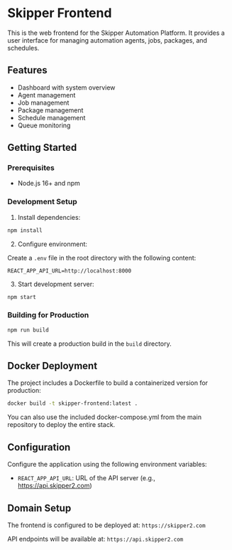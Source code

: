 # Skipper Frontend

This is the web frontend for the Skipper Automation Platform. It provides a user interface for managing automation agents, jobs, packages, and schedules.

## Features

- Dashboard with system overview
- Agent management
- Job management
- Package management
- Schedule management
- Queue monitoring

## Getting Started

### Prerequisites

- Node.js 16+ and npm

### Development Setup

1. Install dependencies:

```bash
npm install
```

2. Configure environment:

Create a `.env` file in the root directory with the following content:

```
REACT_APP_API_URL=http://localhost:8000
```

3. Start development server:

```bash
npm start
```

### Building for Production

```bash
npm run build
```

This will create a production build in the `build` directory.

## Docker Deployment

The project includes a Dockerfile to build a containerized version for production:

```bash
docker build -t skipper-frontend:latest .
```

You can also use the included docker-compose.yml from the main repository to deploy the entire stack.

## Configuration

Configure the application using the following environment variables:

- `REACT_APP_API_URL`: URL of the API server (e.g., https://api.skipper2.com)

## Domain Setup

The frontend is configured to be deployed at: `https://skipper2.com`

API endpoints will be available at: `https://api.skipper2.com`